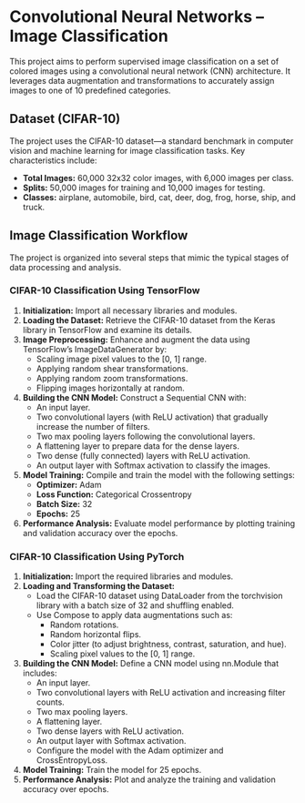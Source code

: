 
# Convolutional Neural Networks – Image Classification

This project aims to perform supervised image classification on a set of colored images using a convolutional neural network (CNN) architecture. It leverages data augmentation and transformations to accurately assign images to one of 10 predefined categories.

## Dataset (CIFAR-10)
The project uses the CIFAR-10 dataset—a standard benchmark in computer vision and machine learning for image classification tasks. Key characteristics include:
- **Total Images:** 60,000 32x32 color images, with 6,000 images per class.
- **Splits:** 50,000 images for training and 10,000 images for testing.
- **Classes:** airplane, automobile, bird, cat, deer, dog, frog, horse, ship, and truck.

## Image Classification Workflow
The project is organized into several steps that mimic the typical stages of data processing and analysis.

### **CIFAR-10 Classification Using TensorFlow**

1. **Initialization:** Import all necessary libraries and modules.
2. **Loading the Dataset:** Retrieve the CIFAR-10 dataset from the Keras library in TensorFlow and examine its details.
3. **Image Preprocessing:** Enhance and augment the data using TensorFlow’s ImageDataGenerator by:
   - Scaling image pixel values to the [0, 1] range.
   - Applying random shear transformations.
   - Applying random zoom transformations.
   - Flipping images horizontally at random.
4. **Building the CNN Model:** Construct a Sequential CNN with:
   - An input layer.
   - Two convolutional layers (with ReLU activation) that gradually increase the number of filters.
   - Two max pooling layers following the convolutional layers.
   - A flattening layer to prepare data for the dense layers.
   - Two dense (fully connected) layers with ReLU activation.
   - An output layer with Softmax activation to classify the images.
5. **Model Training:** Compile and train the model with the following settings:
   - **Optimizer:** Adam
   - **Loss Function:** Categorical Crossentropy
   - **Batch Size:** 32
   - **Epochs:** 25
6. **Performance Analysis:** Evaluate model performance by plotting training and validation accuracy over the epochs.


### **CIFAR-10 Classification Using PyTorch**


1. **Initialization:** Import the required libraries and modules.
2. **Loading and Transforming the Dataset:** 
   - Load the CIFAR-10 dataset using DataLoader from the torchvision library with a batch size of 32 and shuffling enabled.
   - Use Compose to apply data augmentations such as:
     - Random rotations.
     - Random horizontal flips.
     - Color jitter (to adjust brightness, contrast, saturation, and hue).
     - Scaling pixel values to the [0, 1] range.
3. **Building the CNN Model:** Define a CNN model using nn.Module that includes:
   - An input layer.
   - Two convolutional layers with ReLU activation and increasing filter counts.
   - Two max pooling layers.
   - A flattening layer.
   - Two dense layers with ReLU activation.
   - An output layer with Softmax activation.
   - Configure the model with the Adam optimizer and CrossEntropyLoss.
4. **Model Training:** Train the model for 25 epochs.
5. **Performance Analysis:** Plot and analyze the training and validation accuracy over epochs.



